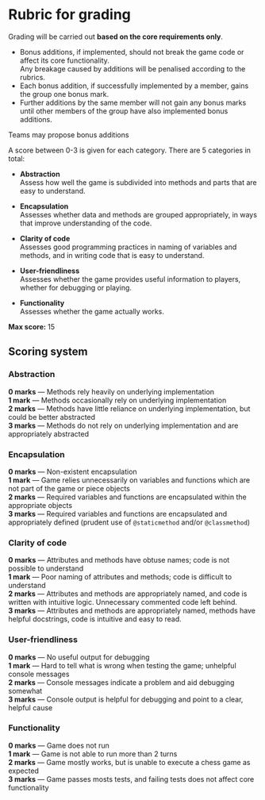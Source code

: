 # Rubric for grading

Grading will be carried out **based on the core requirements only**.

- Bonus additions, if implemented, should not break the game code or affect its core functionality.  
  Any breakage caused by additions will be penalised according to the rubrics.
- Each bonus addition, if successfully implemented by a member, gains the group one bonus mark.
- Further additions by the same member will not gain any bonus marks until other members of the group have also implemented bonus additions.


Teams may propose bonus additions

A score between 0-3 is given for each category. There are 5 categories in total:

- **Abstraction**  
  Assess how well the game is subdivided into methods and parts that are easy to understand.

- **Encapsulation**  
  Assesses whether data and methods are grouped appropriately, in ways that improve understanding of the code.

- **Clarity of code**  
  Assesses good programming practices in naming of variables and methods, and in writing code that is easy to understand.

- **User-friendliness**  
  Assesses whether the game provides useful information to players, whether for debugging or playing.

- **Functionality**  
  Assesses whether the game actually works.

**Max score:** 15

## Scoring system

### Abstraction

**0 marks** — Methods rely heavily on underlying implementation  
**1 mark** — Methods occasionally rely on underlying implementation  
**2 marks** — Methods have little reliance on underlying implementation, but could be better abstracted  
**3 marks** — Methods do not rely on underlying implementation and are appropriately abstracted

### Encapsulation
**0 marks** — Non-existent encapsulation  
**1 mark** — Game relies unnecessarily on variables and functions which are not part of the game or piece objects  
**2 marks** — Required variables and functions are encapsulated within the appropriate objects  
**3 marks** — Required variables and functions are encapsulated and appropriately defined (prudent use of `@staticmethod` and/or `@classmethod`)

### Clarity of code
**0 marks** — Attributes and methods have obtuse names; code is not possible to understand  
**1 mark** — Poor naming of attributes and methods; code is difficult to understand  
**2 marks** — Attributes and methods are appropriately named, and code is written with intuitive logic. Unnecessary commented code left behind.  
**3 marks** — Attributes and methods are appropriately named, methods have helpful docstrings, code is intuitive and easy to read.

### User-friendliness
**0 marks** — No useful output for debugging  
**1 mark** — Hard to tell what is wrong when testing the game; unhelpful console messages  
**2 marks** — Console messages indicate a problem and aid debugging somewhat  
**3 marks** — Console output is helpful for debugging and point to a clear, helpful cause

### Functionality
**0 marks** — Game does not run  
**1 mark** — Game is not able to run more than 2 turns  
**2 marks** — Game mostly works, but is unable to execute a chess game as expected  
**3 marks** — Game passes mosts tests, and failing tests does not affect core functionality

